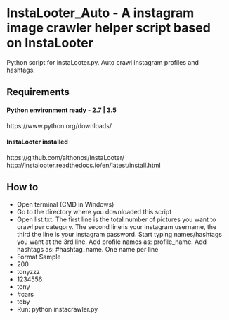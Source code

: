 # InstaLooter_Auto - A instagram image crawler helper script based on InstaLooter
Python script for instaLooter.py. Auto crawl instagram profiles and hashtags.


<h2>Requirements</h2>
<h4>Python environment ready - 2.7 | 3.5</h4>
<a>https://www.python.org/downloads/</a>
<br/>
<h4>InstaLooter installed</h4>
<a>https://github.com/althonos/InstaLooter/</a>
<a>http://instalooter.readthedocs.io/en/latest/install.html</a>

<h2>How to</h2>
<ul>
<li>Open terminal (CMD in Windows)</li>
<li>Go to the directory where you downloaded this script</li>
<li>Open list.txt. 
The first line is the total number of pictures you want to crawl per category. The second line is your instagram username, the third the line is your instagram password. Start typing names/hashtags you want at the 3rd line. Add profile names as: profile_name. Add hashtags as: #hashtag_name. One name per line</li>
<li>Format Sample</li>
<li>200</li>
<li>tonyzzz</li>
<li>1234556</li>
<li>tony</li>
<li>#cars</li>
<li>toby</li>

<li>Run: python instacrawler.py</li>
</ul>


